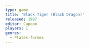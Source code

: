 ```yaml
---
type: game
title: 'Black Tiger (Black Dragon)'
released: 1987
editor: Capcom
players: 1
genres:
  - Plates-formes
---
```


